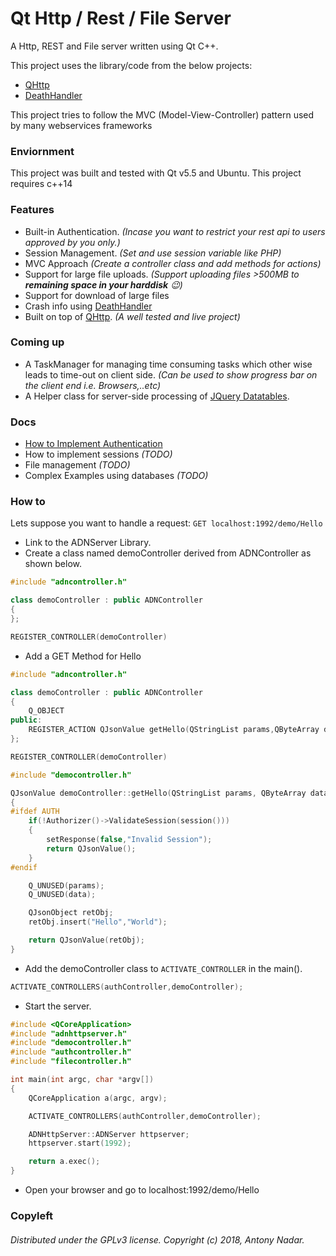 # Qt Http / Rest / File Server

A Http, REST and File server written using Qt C++. 

This project uses the library/code from the below projects:

- [QHttp](https://github.com/azadkuh/qhttp)
- [DeathHandler](https://github.com/vmarkovtsev/DeathHandler)

This project tries to follow the MVC (Model-View-Controller) pattern used by many webservices frameworks

### Enviornment

This project was built and tested with Qt v5.5 and Ubuntu. This project requires c++14

### Features
- Built-in Authentication.  *(Incase you want to restrict your rest api to users approved by you only.)*
- Session Management. *(Set and use session variable like PHP)*
- MVC Approach *(Create a controller class and add methods for actions)*
- Support for large file uploads. *(Support uploading files >500MB to **remaining space in your harddisk** :wink:)*
- Support for download of large files
- Crash info using [DeathHandler](https://github.com/vmarkovtsev/DeathHandler)
- Built on top of [QHttp](https://github.com/azadkuh/qhttp). *(A well tested and live project)*

### Coming up
- A TaskManager for managing time consuming tasks which other wise leads to time-out on client side. *(Can be used to show progress bar on the client end i.e. Browsers,..etc)*
- A Helper class for server-side processing of [JQuery Datatables](https://datatables.net/).

### Docs
- [How to Implement Authentication](docs/authentication.md)
- How to implement sessions *(TODO)*
- File management *(TODO)*
- Complex Examples using databases *(TODO)*

### How to
Lets suppose you want to handle a request: `GET localhost:1992/demo/Hello`
- Link to the ADNServer Library.
- Create a class named demoController derived from ADNController as shown below.
```C++
#include "adncontroller.h"

class demoController : public ADNController
{
};

REGISTER_CONTROLLER(demoController)
```
- Add a GET Method for Hello
```C++
#include "adncontroller.h"

class demoController : public ADNController
{
    Q_OBJECT
public:
    REGISTER_ACTION QJsonValue getHello(QStringList params,QByteArray data);
};

REGISTER_CONTROLLER(demoController)
```
```C++
#include "democontroller.h"

QJsonValue demoController::getHello(QStringList params, QByteArray data)
{
#ifdef AUTH
    if(!Authorizer()->ValidateSession(session()))
    {
        setResponse(false,"Invalid Session");
        return QJsonValue();
    }
#endif

    Q_UNUSED(params);
    Q_UNUSED(data);

    QJsonObject retObj;
    retObj.insert("Hello","World");

    return QJsonValue(retObj);
}
```
- Add the demoController class to `ACTIVATE_CONTROLLER` in the main().
```C++
ACTIVATE_CONTROLLERS(authController,demoController);
```
- Start the server.
```C++
#include <QCoreApplication>
#include "adnhttpserver.h"
#include "democontroller.h"
#include "authcontroller.h"
#include "filecontroller.h"

int main(int argc, char *argv[])
{
    QCoreApplication a(argc, argv);

    ACTIVATE_CONTROLLERS(authController,demoController);

    ADNHttpServer::ADNServer httpserver;
    httpserver.start(1992);

    return a.exec();
}
```
- Open your browser and go to localhost:1992/demo/Hello
### Copyleft
###### Distributed under the GPLv3 license. Copyright (c) 2018, Antony Nadar.
